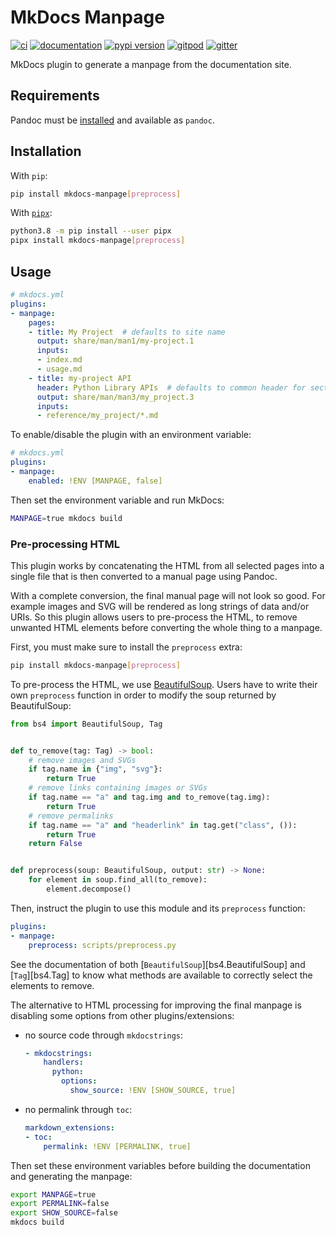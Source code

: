 # MkDocs Manpage

[![ci](https://github.com/pawamoy/mkdocs-manpage/workflows/ci/badge.svg)](https://github.com/pawamoy/mkdocs-manpage/actions?query=workflow%3Aci)
[![documentation](https://img.shields.io/badge/docs-mkdocs%20material-blue.svg?style=flat)](https://pawamoy.github.io/mkdocs-manpage/)
[![pypi version](https://img.shields.io/pypi/v/mkdocs-manpage.svg)](https://pypi.org/project/mkdocs-manpage/)
[![gitpod](https://img.shields.io/badge/gitpod-workspace-blue.svg?style=flat)](https://gitpod.io/#https://github.com/pawamoy/mkdocs-manpage)
[![gitter](https://badges.gitter.im/join%20chat.svg)](https://app.gitter.im/#/room/#mkdocs-manpage:gitter.im)

MkDocs plugin to generate a manpage from the documentation site.

## Requirements

Pandoc must be [installed](https://pandoc.org/installing.html) and available as `pandoc`.

## Installation

With `pip`:

```bash
pip install mkdocs-manpage[preprocess]
```

With [`pipx`](https://github.com/pipxproject/pipx):

```bash
python3.8 -m pip install --user pipx
pipx install mkdocs-manpage[preprocess]
```

## Usage

```yaml
# mkdocs.yml
plugins:
- manpage:
    pages:
    - title: My Project  # defaults to site name
      output: share/man/man1/my-project.1
      inputs:
      - index.md
      - usage.md
    - title: my-project API
      header: Python Library APIs  # defaults to common header for section 3 (see `man man`)
      output: share/man/man3/my_project.3
      inputs:
      - reference/my_project/*.md
```

To enable/disable the plugin with an environment variable:

```yaml
# mkdocs.yml
plugins:
- manpage:
    enabled: !ENV [MANPAGE, false]
```

Then set the environment variable and run MkDocs:

```bash
MANPAGE=true mkdocs build
```

### Pre-processing HTML

This plugin works by concatenating the HTML from all selected pages
into a single file that is then converted to a manual page using Pandoc.

With a complete conversion, the final manual page will not look so good.
For example images and SVG will be rendered as long strings of data and/or URIs.
So this plugin allows users to pre-process the HTML, to remove unwanted
HTML elements before converting the whole thing to a manpage.

First, you must make sure to install the `preprocess` extra:

```bash
pip install mkdocs-manpage[preprocess]
```

To pre-process the HTML, we use [BeautifulSoup](https://pypi.org/project/beautifulsoup4/).
Users have to write their own `preprocess` function in order to modify the soup
returned by BeautifulSoup:

```python title="scripts/preprocess.py"
from bs4 import BeautifulSoup, Tag


def to_remove(tag: Tag) -> bool:
    # remove images and SVGs
    if tag.name in {"img", "svg"}:
        return True
    # remove links containing images or SVGs
    if tag.name == "a" and tag.img and to_remove(tag.img):
        return True
    # remove permalinks
    if tag.name == "a" and "headerlink" in tag.get("class", ()):
        return True
    return False


def preprocess(soup: BeautifulSoup, output: str) -> None:
    for element in soup.find_all(to_remove):
        element.decompose()
```

Then, instruct the plugin to use this module and its `preprocess` function:

```yaml title="mkdocs.yml"
plugins:
- manpage:
    preprocess: scripts/preprocess.py
```

See the documentation of both [`BeautifulSoup`][bs4.BeautifulSoup] and [`Tag`][bs4.Tag]
to know what methods are available to correctly select the elements to remove.

The alternative to HTML processing for improving the final manpage
is disabling some options from other plugins/extensions:

- no source code through `mkdocstrings`:

    ```yaml
    - mkdocstrings:
        handlers:
          python:
            options:
              show_source: !ENV [SHOW_SOURCE, true]
    ```

- no permalink through `toc`:

    ```yaml
    markdown_extensions:
    - toc:
        permalink: !ENV [PERMALINK, true]
    ```

Then set these environment variables before building
the documentation and generating the manpage:

```bash
export MANPAGE=true
export PERMALINK=false
export SHOW_SOURCE=false
mkdocs build
```
